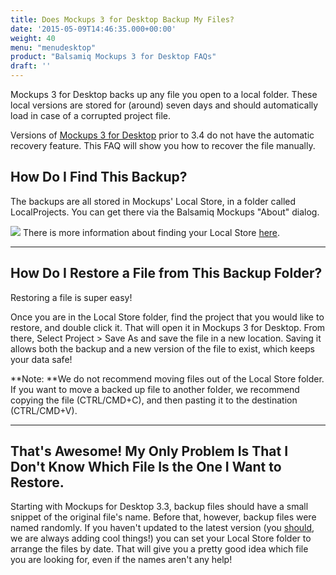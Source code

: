 ```yaml
---
title: Does Mockups 3 for Desktop Backup My Files?
date: '2015-05-09T14:46:35.000+00:00'
weight: 40
menu: "menudesktop"
product: "Balsamiq Mockups 3 for Desktop FAQs"
draft: ''
---
```

Mockups 3 for Desktop backs up any file you open to a local folder. These local versions are stored for (around) seven days and should automatically load in case of a corrupted project file.

Versions of [Mockups 3 for Desktop](https://balsamiq.com/download) prior to 3.4 do not have the automatic recovery feature. This FAQ will show you how to recover the file manually.

## How Do I Find This Backup?

The backups are all stored in Mockups' Local Store, in a folder called LocalProjects. You can get there via the Balsamiq Mockups "About" dialog.

![](https://media.balsamiq.com/img/support/docs/m4d/b3/localstore.png)
There is more information about finding your Local Store [here](/desktop/localstore/).

* * *

## How Do I Restore a File from This Backup Folder?

Restoring a file is super easy!

Once you are in the Local Store folder, find the project that you would like to restore, and double click it. That will open it in Mockups 3 for Desktop. From there, Select Project > Save As and save the file in a new location. Saving it allows both the backup and a new version of the file to exist, which keeps your data safe!

**Note: **We do not recommend moving files out of the Local Store folder. If you want to move a backed up file to another folder, we recommend copying the file (CTRL/CMD+C), and then pasting it to the destination (CTRL/CMD+V).

* * *

## That's Awesome! My Only Problem Is That I Don't Know Which File Is the One I Want to Restore.

Starting with Mockups for Desktop 3.3, backup files should have a small snippet of the original file's name. Before that, however, backup files were named randomly. If you haven't updated to the latest version (you [should](https://balsamiq.com/download), we are always adding cool things!) you can set your Local Store folder to arrange the files by date. That will give you a pretty good idea which file you are looking for, even if the names aren't any help!

